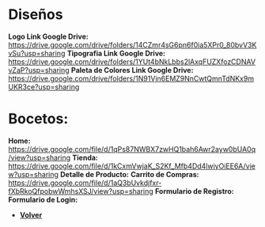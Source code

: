 # Diseños

**Logo Link Google Drive:** https://drive.google.com/drive/folders/14CZmr4sG6pn6f0ia5XPr0_80bvV3KvSu?usp=sharing
**Tipografia Link Google Drive:** https://drive.google.com/drive/folders/1YUt4bNkLbbs2lAxqFUZXfozCDNAVvZaP?usp=sharing
**Paleta de Colores Link Google Drive:** https://drive.google.com/drive/folders/1N91Vjn6EMZ9NnCwtQmnTdNKx9mUKR3ce?usp=sharing

# Bocetos:

**Home:** https://drive.google.com/file/d/1qPs87NWBX7zwHQ1bah6Awr2ayw0bUA0q/view?usp=sharing
**Tienda:** https://drive.google.com/file/d/1kCxmVwjaK_S2Kf_Mfb4Dd4lwiyOiEE6A/view?usp=sharing
**Detalle de Producto:** 
**Carrito de Compras:** https://drive.google.com/file/d/1aQ3bUvkdjfxr-fXbRkoQfpobwWmhsXSJ/view?usp=sharing
**Formulario de Registro:** 
**Formulario de Login:**


+ [**Volver**](../README.md)
